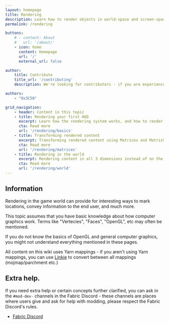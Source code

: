 ```yaml
---
layout: homepage
title: Rendering
description: Learn how to render objects in world-space and screen-space using Minecraft's rendering system and familiarize yourself with general techniques.
permalink: /rendering

buttons:
    # - content: About
    #   url: '/about/'
    - icon: home
      content: Homepage
      url: '/'
      external_url: false

author:
    title: Contribute
    title_url: '/contributing'
    description: We're looking for contributors - if you are experienced with the Fabric Toolchain, you are more than welcome to look at our roadmap and create a pull request.

authors:
    - "0x3C50"

grid_navigation:
    - header: Content in this topic
    - title: Rendering your first HUD
      excerpt: Learn how the rendering system works, and how to render basic things on the hud
      cta: Read more
      url: '/rendering/basics' 
    - title: Transforming rendered content
      excerpt: Transforming rendered content using Matrices and MatrixStack
      cta: Read more
      url: '/rendering/matrices' 
    - title: Rendering in the world
      excerpt: Rendering content in all 3 dimensions instead of on the HUD
      cta: Read more
      url: '/rendering/world'
---
```


## Information

Rendering in the game world can provide for interesting ways to mark locations, convey information to the end user, and much more.

This topic assumes that you have basic knowledge about how computer graphics work. Terms like "Vertecies", "Faces", "OpenGL", etc may often be mentioned.

If you do not know the basics of OpenGL and general computer graphics, you might not understand everything mentioned in these pages.

All content on this wiki uses Yarn mappings - if you aren't using Yarn mappings, you can use [Linkie](https://linkie.shedaniel.me/mappings) to convert between all mappings (mojmap/parchment etc.)

## Extra help.

If you need extra help or certain concepts further clarified, you can ask in the `#mod-dev-` channels in the Fabric Discord - these channels are places where users give and ask for help with modding, please respect the Fabric Discord's rules.

- [Fabric Discord](https://discord.gg/v6v4pMv)